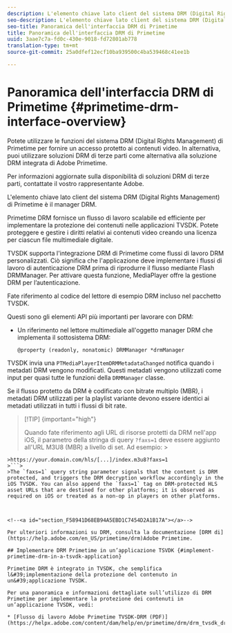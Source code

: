 ```yaml
---
description: L'elemento chiave lato client del sistema DRM (Digital Rights Management) di Primetime è il manager DRM.
seo-description: L'elemento chiave lato client del sistema DRM (Digital Rights Management) di Primetime è il manager DRM.
seo-title: Panoramica dell'interfaccia DRM di Primetime
title: Panoramica dell'interfaccia DRM di Primetime
uuid: 3aae7c7a-fd0c-430e-9018-fd72801ab778
translation-type: tm+mt
source-git-commit: 25a0dfef12ecf10ba939500c4ba539468c41ee1b

---
```



# Panoramica dell&#39;interfaccia DRM di Primetime {#primetime-drm-interface-overview}

Potete utilizzare le funzioni del sistema DRM (Digital Rights Management) di Primetime per fornire un accesso protetto ai contenuti video. In alternativa, puoi utilizzare soluzioni DRM di terze parti come alternativa alla soluzione DRM integrata di Adobe Primetime.

Per informazioni aggiornate sulla disponibilità di soluzioni DRM di terze parti, contattate il vostro rappresentante Adobe.

L&#39;elemento chiave lato client del sistema DRM (Digital Rights Management) di Primetime è il manager DRM.

<!--<a id="section_4DD54E085AB345FE9BE00865E56B28DB"></a>-->

Primetime DRM fornisce un flusso di lavoro scalabile ed efficiente per implementare la protezione dei contenuti nelle applicazioni TVSDK. Potete proteggere e gestire i diritti relativi ai contenuti video creando una licenza per ciascun file multimediale digitale.

TVSDK supporta l&#39;integrazione DRM di Primetime come flussi di lavoro DRM personalizzati. Ciò significa che l&#39;applicazione deve implementare i flussi di lavoro di autenticazione DRM prima di riprodurre il flusso mediante Flash DRMManager. Per attivare questa funzione, MediaPlayer offre la gestione DRM per l’autenticazione.

Fate riferimento al codice del lettore di esempio DRM incluso nel pacchetto TVSDK.

Questi sono gli elementi API più importanti per lavorare con DRM:

* Un riferimento nel lettore multimediale all&#39;oggetto manager DRM che implementa il sottosistema DRM:

   ```
   @property (readonly, nonatomic) DRMManager *drmManager
   ```

<!--<a id="section_F986DB1EDD6F44CD8E57419CCA0921E8"></a>-->

TVSDK invia una `PTMediaPlayerItemDRMMetadataChanged` notifica quando i metadati DRM vengono modificati. Questi metadati vengono utilizzati come input per quasi tutte le funzioni della `DRMManager` classe.

<!--<a id="section_223DCF63BAB6438792A85352A79044CC"></a>-->

Se il flusso protetto da DRM è codificato con bitrate multiplo (MBR), i metadati DRM utilizzati per la playlist variante devono essere identici ai metadati utilizzati in tutti i flussi di bit rate.

>[!TIP] {important=&quot;high&quot;}
>
>Quando fate riferimento agli URL di risorse protetti da DRM nell&#39;app iOS, il parametro della stringa di query `?faxs=1` deve essere aggiunto all&#39;URL M3U8 (MBR) a livello di set. Ad esempio: >
>
```>
>https://your.domain.com/hls/[...]/index.m3u8?faxs=1
>```>
>The `faxs=1` query string parameter signals that the content is DRM protected, and triggers the DRM decryption workflow accordingly in the iOS TVSDK. You can also append the `faxs=1` tag on DRM-protected HLS asset URLs that are destined for other platforms; it is observed as required on iOS or treated as a non-op in players on other platforms.



<!--<a id="section_F58941D68EB94A5EBD1C7454D2A1B17A"></a>-->

Per ulteriori informazioni su DRM, consulta la documentazione [DRM di](https://help.adobe.com/en_US/primetime/drm)Adobe Primetime.

## Implementare DRM Primetime in un’applicazione TSVDK {#implement-primetime-drm-in-a-tsvdk-application}

Primetime DRM è integrato in TVSDK, che semplifica l&#39;implementazione della protezione del contenuto in un&#39;applicazione TVSDK.

Per una panoramica e informazioni dettagliate sull’utilizzo di DRM Primetime per implementare la protezione dei contenuti in un’applicazione TVSDK, vedi:

* [Flusso di lavoro Adobe Primetime TVSDK-DRM (PDF)](https://helpx.adobe.com/content/dam/help/en/primetime/drm/drm_tvsdk_drm_workflow.pdf)